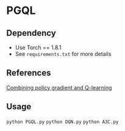 # PGQL

## Dependency
- Use Torch == 1.8.1
- See `requirements.txt` for more details

## References
[Combining policy gradient and Q-learning
](https://arxiv.org/abs/1611.01626)


## Usage
`python PGQL.py`
`python DQN.py`
`python A3C.py`